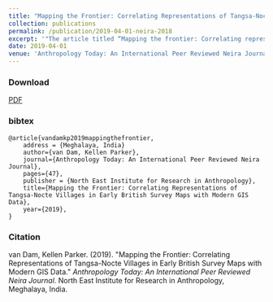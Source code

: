 ```yaml
---
title: "Mapping the Frontier: Correlating Representations of Tangsa-Nocte Villages in Early British Survey Maps with Modern GIS Data"
collection: publications
permalink: /publication/2019-04-01-neira-2018
excerpt: '"The article titled “Mapping the frontier: Correlating representations of Tangsa-Nocte villages in early British survey maps with modern GIS data” by Kellen Parker van Dam, is an attempt to study the old British records on the inhabitants in the Upper Patkai region who are categorized as Naga but are known in Arunachal Pradesh by different names like Tangsa, Nocte etc. The researcher’s purpose is to revisit the old mapping with the modern GIS data system so as to provide a more credible picture while at the same time reassert the identity, history and place of these communities."'
date: 2019-04-01
venue: 'Anthropology Today: An International Peer Reviewed Neira Journal'
---
```


### Download

[PDF](http://keyilan.github.io/files/neira2018.pdf)

### bibtex

````
@article{vandamkp2019mappingthefrontier,
	address = {Meghalaya, India}
	author={van Dam, Kellen Parker},
	journal={Anthropology Today: An International Peer Reviewed Neira Journal},
	pages={47},
	publisher = {North East Institute for Research in Anthropology},
	title={Mapping the Frontier: Correlating Representations of Tangsa-Nocte Villages in Early British Survey Maps with Modern GIS Data},
	year={2019},
}
````

### Citation

van Dam, Kellen Parker. (2019). &quot;Mapping the Frontier: Correlating Representations of Tangsa-Nocte Villages in Early British Survey Maps with Modern GIS Data.&quot; <i>Anthropology Today: An International Peer Reviewed Neira Journal</i>. North East Institute for Research in Anthropology, Meghalaya, India.
